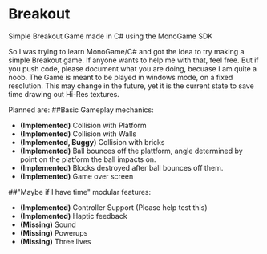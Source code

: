 # Breakout
Simple Breakout Game made in C# using the MonoGame SDK

So I was trying to learn MonoGame/C# and got the Idea to try making a simple Breakout game.
If anyone wants to help me with that, feel free. But if you push code, please document what you are doing, becuase I am quite a noob. 
The Game is meant to be played in windows mode, on a fixed resolution. This may change in the future, yet it is the current state to save time drawing out Hi-Res textures.

Planned are:
##Basic Gameplay mechanics:
* __(Implemented)__ Collision with Platform
* __(Implemented)__ Collision with Walls
* __(Implemented, Buggy)__ Collision with bricks
* __(Implemented)__ Ball bounces off the plattform, angle determined by point on the platform the ball impacts on.
* __(Implemented)__ Blocks destroyed after ball bounces off them.
* __(Implemented)__ Game over screen

##"Maybe if I have time" modular features:
* __(Implemented)__ Controller Support (Please help test this)
* __(Implemented)__ Haptic feedback
* __(Missing)__ Sound
* __(Missing)__ Powerups
* __(Missing)__ Three lives